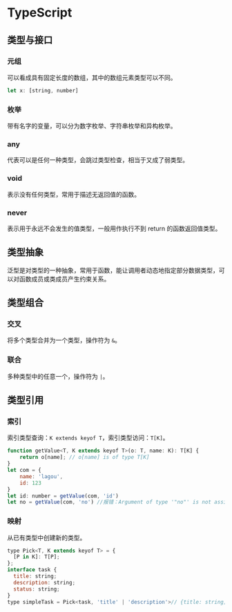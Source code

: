 # TypeScript

## 类型与接口

### 元组

可以看成具有固定长度的数组，其中的数组元素类型可以不同。

```js
let x: [string, number]
```

### 枚举

带有名字的变量，可以分为数字枚举、字符串枚举和异构枚举。

### any

代表可以是任何一种类型，会跳过类型检查，相当于又成了弱类型。

### void

表示没有任何类型，常用于描述无返回值的函数。

### never

表示用于永远不会发生的值类型，一般用作执行不到 return 的函数返回值类型。

## 类型抽象

泛型是对类型的一种抽象，常用于函数，能让调用者动态地指定部分数据类型，可以对函数成员或类成员产生约束关系。

## 类型组合

### 交叉

将多个类型合并为一个类型，操作符为 `&`。

### 联合

多种类型中的任意一个，操作符为 `|`。

## 类型引用

### 索引

索引类型查询：`K extends keyof T`，索引类型访问：`T[K]`。

```js
function getValue<T, K extends keyof T>(o: T, name: K): T[K] {
    return o[name]; // o[name] is of type T[K]
}
let com = {
    name: 'lagou',
    id: 123
}
let id: number = getValue(com, 'id')
let no = getValue(com, 'no') //报错：Argument of type '"no"' is not assignable to parameter of type '"id" | "name"'.
```

### 映射

从已有类型中创建新的类型。

```js
type Pick<T, K extends keyof T> = {
  [P in K]: T[P];
};
interface task {
  title: string;
  description: string;
  status: string;
}
type simpleTask = Pick<task, 'title' | 'description'>// {title: string;description: string}
```